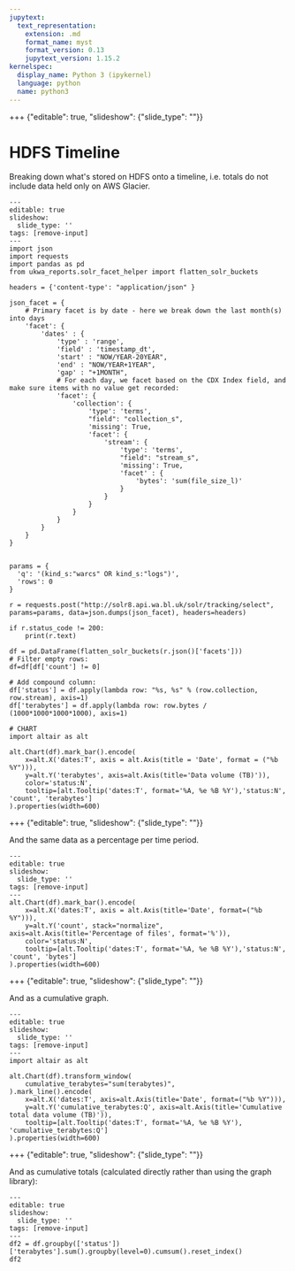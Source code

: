 ```yaml
---
jupytext:
  text_representation:
    extension: .md
    format_name: myst
    format_version: 0.13
    jupytext_version: 1.15.2
kernelspec:
  display_name: Python 3 (ipykernel)
  language: python
  name: python3
---
```


+++ {"editable": true, "slideshow": {"slide_type": ""}}

# HDFS Timeline

Breaking down what's stored on HDFS onto a timeline, i.e. totals do not include data held only on AWS Glacier.

```{code-cell} ipython3
---
editable: true
slideshow:
  slide_type: ''
tags: [remove-input]
---
import json
import requests
import pandas as pd
from ukwa_reports.solr_facet_helper import flatten_solr_buckets

headers = {'content-type': "application/json" }

json_facet = {
    # Primary facet is by date - here we break down the last month(s) into days
    'facet': {
        'dates' : { 
            'type' : 'range', 
            'field' : 'timestamp_dt', 
            'start' : "NOW/YEAR-20YEAR",
            'end' : "NOW/YEAR+1YEAR", 
            'gap' : "+1MONTH", 
            # For each day, we facet based on the CDX Index field, and make sure items with no value get recorded:
            'facet': { 
                'collection': { 
                    'type': 'terms', 
                    "field": "collection_s", 
                    'missing': True,
                    'facet': { 
                        'stream': { 
                            'type': 'terms', 
                            "field": "stream_s", 
                            'missing': True,
                            'facet' : {
                                'bytes': 'sum(file_size_l)'
                            }
                        }
                    }
                }
            }
        } 
    }
}


params = {
  'q': '(kind_s:"warcs" OR kind_s:"logs")',
  'rows': 0
}

r = requests.post("http://solr8.api.wa.bl.uk/solr/tracking/select", params=params, data=json.dumps(json_facet), headers=headers)

if r.status_code != 200:
    print(r.text)

df = pd.DataFrame(flatten_solr_buckets(r.json()['facets']))
# Filter empty rows:
df=df[df['count'] != 0]

# Add compound column:
df['status'] = df.apply(lambda row: "%s, %s" % (row.collection, row.stream), axis=1)
df['terabytes'] = df.apply(lambda row: row.bytes / (1000*1000*1000*1000), axis=1)

# CHART
import altair as alt

alt.Chart(df).mark_bar().encode(
    x=alt.X('dates:T', axis = alt.Axis(title = 'Date', format = ("%b %Y"))),
    y=alt.Y('terabytes', axis=alt.Axis(title='Data volume (TB)')),
    color='status:N',
    tooltip=[alt.Tooltip('dates:T', format='%A, %e %B %Y'),'status:N', 'count', 'terabytes']
).properties(width=600)
```

+++ {"editable": true, "slideshow": {"slide_type": ""}}

And the same data as a percentage per time period.

```{code-cell} ipython3
---
editable: true
slideshow:
  slide_type: ''
tags: [remove-input]
---
alt.Chart(df).mark_bar().encode(
    x=alt.X('dates:T', axis = alt.Axis(title='Date', format=("%b %Y"))),
    y=alt.Y('count', stack="normalize", axis=alt.Axis(title='Percentage of files', format='%')),
    color='status:N',
    tooltip=[alt.Tooltip('dates:T', format='%A, %e %B %Y'),'status:N', 'count', 'bytes']
).properties(width=600)
```

+++ {"editable": true, "slideshow": {"slide_type": ""}}

And as a cumulative graph.

```{code-cell} ipython3
---
editable: true
slideshow:
  slide_type: ''
tags: [remove-input]
---
import altair as alt

alt.Chart(df).transform_window(
    cumulative_terabytes="sum(terabytes)",
).mark_line().encode(
    x=alt.X('dates:T', axis=alt.Axis(title='Date', format=("%b %Y"))),
    y=alt.Y('cumulative_terabytes:Q', axis=alt.Axis(title='Cumulative total data volume (TB)')),
    tooltip=[alt.Tooltip('dates:T', format='%A, %e %B %Y'), 'cumulative_terabytes:Q']
).properties(width=600)
```

+++ {"editable": true, "slideshow": {"slide_type": ""}}

And as cumulative totals (calculated directly rather than using the graph library):

```{code-cell} ipython3
---
editable: true
slideshow:
  slide_type: ''
tags: [remove-input]
---
df2 = df.groupby(['status'])['terabytes'].sum().groupby(level=0).cumsum().reset_index()
df2
```
